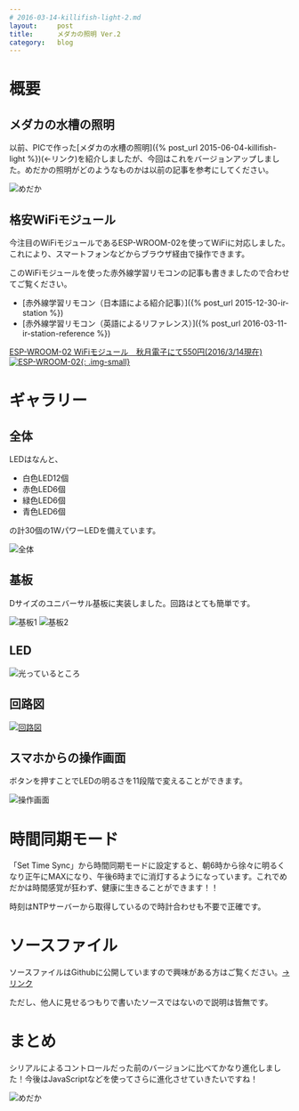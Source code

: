 ```yaml
---
# 2016-03-14-killifish-light-2.md
layout:		post
title:		メダカの照明 Ver.2
category:	blog
---
```


# 概要

## メダカの水槽の照明

以前、PICで作った[メダカの水槽の照明]({% post_url 2015-06-04-killifish-light %})(←リンク)を紹介しましたが、今回はこれをバージョンアップしました。めだかの照明がどのようなものかは以前の記事を参考にしてください。

![めだか](fish.jpg)

## 格安WiFiモジュール

今注目のWiFiモジュールであるESP-WROOM-02を使ってWiFiに対応しました。これにより、スマートフォンなどからブラウザ経由で操作できます。

このWiFiモジュールを使った赤外線学習リモコンの記事も書きましたので合わせてご覧ください。

  * [赤外線学習リモコン（日本語による紹介記事）]({% post_url 2015-12-30-ir-station %})
  * [赤外線学習リモコン（英語によるリファレンス）]({% post_url 2016-03-11-ir-station-reference %})

[ESP-WROOM-02 WiFiモジュール　秋月電子にて550円(2016/3/14現在)![ESP-WROOM-02](esp-wroom-02.jpg){: .img-small}](http://akizukidenshi.com/catalog/g/gM-09607/)

# ギャラリー

## 全体

LEDはなんと、

  * 白色LED12個
  * 赤色LED6個
  * 緑色LED6個
  * 青色LED6個

の計30個の1WパワーLEDを備えています。

![全体](all.jpg)

## 基板

Dサイズのユニバーサル基板に実装しました。回路はとても簡単です。

![基板1](board1.jpg)
![基板2](board2.jpg)

## LED


![光っているところ](light.jpg)

## 回路図

[![回路図](sketch.png)](sketch.png)

## スマホからの操作画面

ボタンを押すことでLEDの明るさを11段階で変えることができます。

![操作画面](page.png)

# 時間同期モード

「Set Time Sync」から時間同期モードに設定すると、朝6時から徐々に明るくなり正午にMAXになり、午後6時までに消灯するようになっています。これでめだかは時間感覚が狂わず、健康に生きることができます！！


時刻はNTPサーバーから取得しているので時計合わせも不要で正確です。

# ソースファイル

ソースファイルはGithubに公開していますので興味がある方はご覧ください。[→リンク](https://github.com/kerikun11/Light-for-Fish.git)

ただし、他人に見せるつもりで書いたソースではないので説明は皆無です。

# まとめ

シリアルによるコントロールだった前のバージョンに比べてかなり進化しました！今後はJavaScriptなどを使ってさらに進化させていきたいですね！

![めだか](fish_up.jpg)

